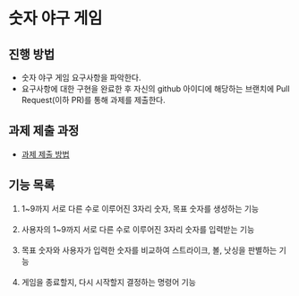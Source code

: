 # 숫자 야구 게임
## 진행 방법
* 숫자 야구 게임 요구사항을 파악한다.
* 요구사항에 대한 구현을 완료한 후 자신의 github 아이디에 해당하는 브랜치에 Pull Request(이하 PR)를 통해 과제를 제출한다.

## 과제 제출 과정
* [과제 제출 방법](https://github.com/next-step/nextstep-docs/tree/master/precourse)

## 기능 목록
1.  1~9까지 서로 다른 수로 이루어진 3자리 숫자, 목표 숫자를 생성하는 기능<br>
    <br>
2.  사용자의 1~9까지 서로 다른 수로 이루어진 3자리 숫자를 입력받는 기능<br>
    <br>
3.  목표 숫자와 사용자가 입력한 숫자를 비교하여 스트라이크, 볼, 낫싱을 판별하는 기능<br>
    <br>
4.  게임을 종료할지, 다시 시작할지 결정하는 명령어 기능
